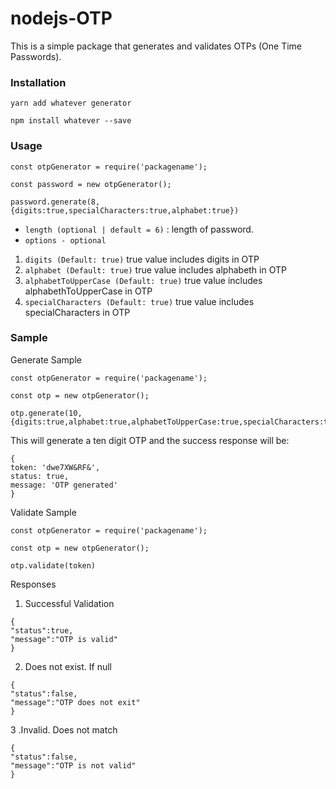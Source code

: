 # nodejs-OTP

This is a simple package that generates and validates OTPs (One Time Passwords).

### Installation

```
yarn add whatever generator

npm install whatever --save

```

### Usage

```
const otpGenerator = require('packagename');

const password = new otpGenerator();

password.generate(8,{digits:true,specialCharacters:true,alphabet:true})

```

- `length (optional | default = 6)` : length of password.
- `options - optional`

1.  `digits (Default: true)` true value includes digits in OTP
2.  `alphabet (Default: true)` true value includes alphabeth in OTP
3.  `alphabetToUpperCase (Default: true)` true value includes alphabethToUpperCase in OTP
4.  `specialCharacters (Default: true)` true value includes specialCharacters in OTP

### Sample

Generate Sample

```
const otpGenerator = require('packagename');

const otp = new otpGenerator();

otp.generate(10,{digits:true,alphabet:true,alphabetToUpperCase:true,specialCharacters:true})

```

This will generate a ten digit OTP and the success response will be:

```
{
token: 'dwe7XW&RF&',
status: true,
message: 'OTP generated'
}

```

Validate Sample

```
const otpGenerator = require('packagename');

const otp = new otpGenerator();

otp.validate(token)

```

Responses

1. Successful Validation

```
{
"status":true,
"message":"OTP is valid"
}
```

2. Does not exist. If null

```
{
"status":false,
"message":"OTP does not exit"
}
```

3 .Invalid. Does not match

```
{
"status":false,
"message":"OTP is not valid"
}
```
